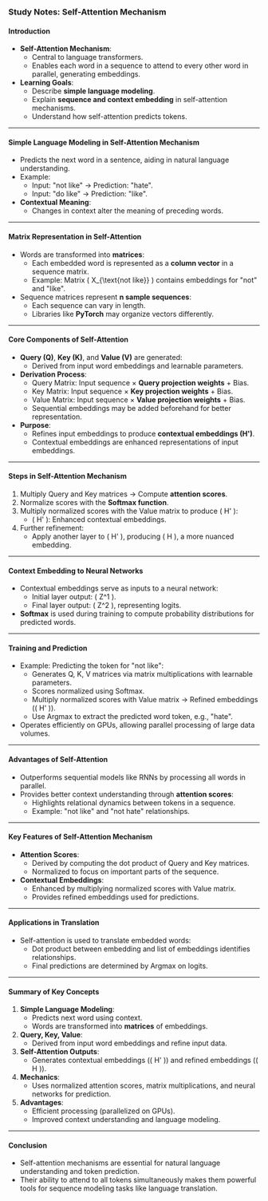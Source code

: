 ### Study Notes: Self-Attention Mechanism

#### **Introduction**
- **Self-Attention Mechanism**:
  - Central to language transformers.
  - Enables each word in a sequence to attend to every other word in parallel, generating embeddings.
- **Learning Goals**:
  - Describe **simple language modeling**.
  - Explain **sequence and context embedding** in self-attention mechanisms.
  - Understand how self-attention predicts tokens.

---

#### **Simple Language Modeling in Self-Attention Mechanism**
- Predicts the next word in a sentence, aiding in natural language understanding.
- Example: 
  - Input: "not like" → Prediction: "hate".
  - Input: "do like" → Prediction: "like".
- **Contextual Meaning**:
  - Changes in context alter the meaning of preceding words.

---

#### **Matrix Representation in Self-Attention**
- Words are transformed into **matrices**:
  - Each embedded word is represented as a **column vector** in a sequence matrix.
  - Example: Matrix \( X_{\text{not like}} \) contains embeddings for "not" and "like".
- Sequence matrices represent **n sample sequences**:
  - Each sequence can vary in length.
  - Libraries like **PyTorch** may organize vectors differently.

---

#### **Core Components of Self-Attention**
- **Query (Q)**, **Key (K)**, and **Value (V)** are generated:
  - Derived from input word embeddings and learnable parameters.
- **Derivation Process**:
  - Query Matrix: Input sequence × **Query projection weights** + Bias.
  - Key Matrix: Input sequence × **Key projection weights** + Bias.
  - Value Matrix: Input sequence × **Value projection weights** + Bias.
  - Sequential embeddings may be added beforehand for better representation.
- **Purpose**:
  - Refines input embeddings to produce **contextual embeddings (H')**.
  - Contextual embeddings are enhanced representations of input embeddings.

---

#### **Steps in Self-Attention Mechanism**
1. Multiply Query and Key matrices → Compute **attention scores**.
2. Normalize scores with the **Softmax function**.
3. Multiply normalized scores with the Value matrix to produce \( H' \):
   - \( H' \): Enhanced contextual embeddings.
4. Further refinement:
   - Apply another layer to \( H' \), producing \( H \), a more nuanced embedding.

---

#### **Context Embedding to Neural Networks**
- Contextual embeddings serve as inputs to a neural network:
  - Initial layer output: \( Z^1 \).
  - Final layer output: \( Z^2 \), representing logits.
- **Softmax** is used during training to compute probability distributions for predicted words.

---

#### **Training and Prediction**
- Example: Predicting the token for "not like":
  - Generates Q, K, V matrices via matrix multiplications with learnable parameters.
  - Scores normalized using Softmax.
  - Multiply normalized scores with Value matrix → Refined embeddings (\( H' \)).
  - Use Argmax to extract the predicted word token, e.g., "hate".
- Operates efficiently on GPUs, allowing parallel processing of large data volumes.

---

#### **Advantages of Self-Attention**
- Outperforms sequential models like RNNs by processing all words in parallel.
- Provides better context understanding through **attention scores**:
  - Highlights relational dynamics between tokens in a sequence.
  - Example: "not like" and "not hate" relationships.

---

#### **Key Features of Self-Attention Mechanism**
- **Attention Scores**:
  - Derived by computing the dot product of Query and Key matrices.
  - Normalized to focus on important parts of the sequence.
- **Contextual Embeddings**:
  - Enhanced by multiplying normalized scores with Value matrix.
  - Provides refined embeddings used for predictions.

---

#### **Applications in Translation**
- Self-attention is used to translate embedded words:
  - Dot product between embedding and list of embeddings identifies relationships.
  - Final predictions are determined by Argmax on logits.

---

#### **Summary of Key Concepts**
1. **Simple Language Modeling**:
   - Predicts next word using context.
   - Words are transformed into **matrices** of embeddings.
2. **Query, Key, Value**:
   - Derived from input word embeddings and refine input data.
3. **Self-Attention Outputs**:
   - Generates contextual embeddings (\( H' \)) and refined embeddings (\( H \)).
4. **Mechanics**:
   - Uses normalized attention scores, matrix multiplications, and neural networks for prediction.
5. **Advantages**:
   - Efficient processing (parallelized on GPUs).
   - Improved context understanding and language modeling.

---

#### **Conclusion**
- Self-attention mechanisms are essential for natural language understanding and token prediction.
- Their ability to attend to all tokens simultaneously makes them powerful tools for sequence modeling tasks like language translation.